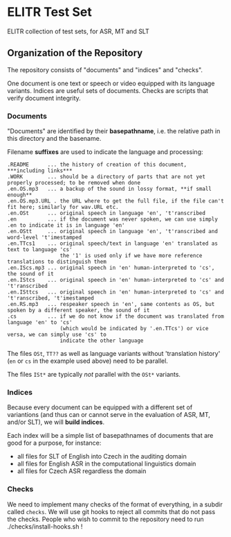 # ELITR Test Set
ELITR collection of test sets, for ASR, MT and SLT

## Organization of the Repository

The repository consists of "documents" and "indices" and "checks".

One document is one text or speech or video equipped with its language variants. Indices are useful sets of documents. Checks are scripts that verify document integrity.

### Documents

"Documents" are identified by their **basepathname**, i.e. the relative path in this directory and the basename.

Filename **suffixes** are used to indicate the language and processing:

```
.README      ... the history of creation of this document, ***including links***
.WORK        ... should be a directory of parts that are not yet properly processed; to be removed when done
.en.OS.mp3   ... a backup of the sound in lossy format, **if small enough**
.en.OS.mp3.URL . the URL where to get the full file, if the file can't fit here; similarly for wav.URL etc.
.en.OSt      ... original speech in language 'en', 't'ranscribed
.en          ... if the document was never spoken, we can use simply .en to indicate it is in language 'en'
.en.OStt     ... original speech in language 'en', 't'ranscribed and word-level 't'imestamped
.en.TTcs1    ... original speech/text in language 'en' translated as text to language 'cs'
                 the '1' is used only if we have more reference translations to distinguish them
.en.IScs.mp3 ... original speech in 'en' human-interpreted to 'cs', the sound of it
.en.IStcs    ... original speech in 'en' human-interpreted to 'cs' and 't'ranscribed
.en.ISttcs   ... original speech in 'en' human-interpreted to 'cs' and 't'ranscribed, 't'imestamped
.en.RS.mp3   ... respeaker speech in 'en', same contents as OS, but spoken by a different speaker, the sound of it
.cs          ... if we do not know if the document was translated from language 'en' to 'cs'
                 (which would be indicated by '.en.TTcs') or vice versa, we can simply use 'cs' to
                 indicate the other language
```

The files ``OSt``, ``TT??`` as well as language variants without 'translation history' (``en`` or ``cs`` in the example used above) need to be parallel.

The files ``ISt*`` are typically *not* parallel with the ``OSt*`` variants.

### Indices

Because every document can be equipped with a different set of variantions (and thus can or cannot serve in the evaluation of ASR, MT, and/or SLT), we will **build indices**.

Each index will be a simple list of basepathnames of documents that are good for a purpose, for instance:

- all files for SLT of English into Czech in the auditing domain
- all files for English ASR in the computational linguistics domain
- all files for Czech ASR regardless the domain

### Checks

We need to implement many checks of the format of everything, in a subdir called ``checks``. We will use git hooks to reject all commits that do not pass the checks.
People who wish to commit to the repository need to run ./checks/install-hooks.sh ! 
